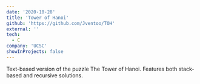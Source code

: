 ```yaml
---
date: '2020-10-28'
title: 'Tower of Hanoi'
github: 'https://github.com/Jventoo/TOH'
external: ''
tech:
  - C
company: 'UCSC'
showInProjects: false
---
```


Text-based version of the puzzle The Tower of Hanoi. Features both stack-based and recursive solutions.
